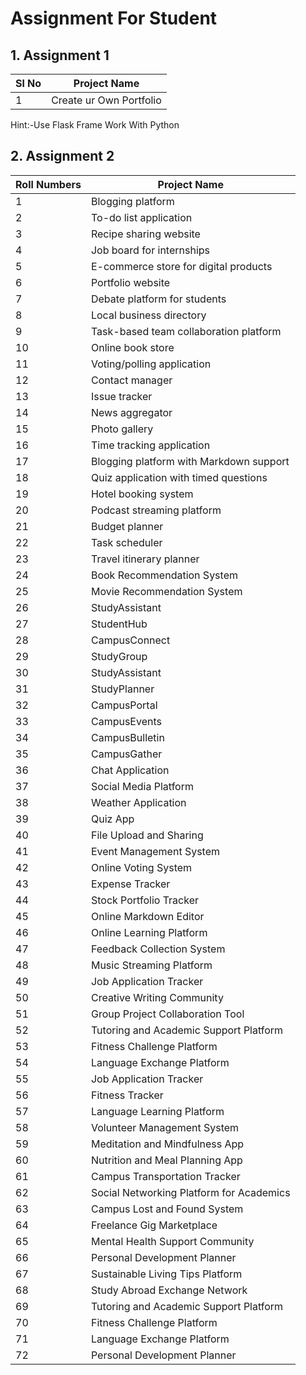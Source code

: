 # Assignment For Student
## 1.  Assignment 1

|Sl No|Project Name|
|---|---|
|1|Create ur Own Portfolio|

Hint:-Use Flask Frame Work With Python

## 2.  Assignment 2
|Roll Numbers|Project Name|
|---|---|
|1|Blogging platform|
|2|To-do list application|
|3|Recipe sharing website|
|4|Job board for internships|
|5|E-commerce store for digital products|
|6|Portfolio website|
|7|Debate platform for students|
|8|Local business directory|
|9|Task-based team collaboration platform|
|10|Online book store|
|11|Voting/polling application|
|12|Contact manager|
|13|Issue tracker|
|14|News aggregator|
|15|Photo gallery|
|16|Time tracking application|
|17|Blogging platform with Markdown support|
|18|Quiz application with timed questions|
|19|Hotel booking system|
|20|Podcast streaming platform|
|21|Budget planner|
|22|Task scheduler|
|23|Travel itinerary planner|
|24|Book Recommendation System|
|25|Movie Recommendation System|
|26|StudyAssistant|
|27|StudentHub|
|28|CampusConnect|n
|29|StudyGroup|
|30|StudyAssistant|
|31|StudyPlanner|
|32|CampusPortal|
|33|CampusEvents|
|34|CampusBulletin|
|35|CampusGather|
|36|Chat Application|
|37|Social Media Platform|
|38|Weather Application|
|39|Quiz App|
|40|File Upload and Sharing|
|41|Event Management System|
|42|Online Voting System|
|43|Expense Tracker|
|44|Stock Portfolio Tracker|
|45|Online Markdown Editor|
|46|Online Learning Platform|
|47|Feedback Collection System|
|48|Music Streaming Platform|
|49|Job Application Tracker|
|50|Creative Writing Community|
|51|Group Project Collaboration Tool|
|52|Tutoring and Academic Support Platform|
|53|Fitness Challenge Platform|
|54|Language Exchange Platform|
|55|Job Application Tracker|
|56|Fitness Tracker|
|57|Language Learning Platform|
|58|Volunteer Management System|
|59|Meditation and Mindfulness App|
|60|Nutrition and Meal Planning App|
|61|Campus Transportation Tracker|
|62|Social Networking Platform for Academics|
|63|Campus Lost and Found System|
|64|Freelance Gig Marketplace|
|65|Mental Health Support Community|
|66|Personal Development Planner|
|67|Sustainable Living Tips Platform|
|68|Study Abroad Exchange Network|
|69|Tutoring and Academic Support Platform|
|70|Fitness Challenge Platform|
|71|Language Exchange Platform|
|72|Personal Development Planner|
